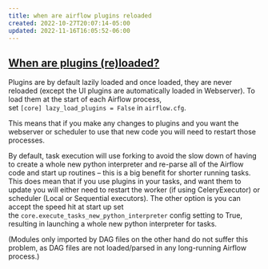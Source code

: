 ```yaml
---
title: when are airflow plugins reloaded
created: 2022-10-27T20:07:14-05:00
updated: 2022-11-16T16:05:52-06:00
---
```


## [ When are plugins (re)loaded?](https://airflow.apache.org/docs/apache-airflow/stable/plugins.html#when-are-plugins-re-loaded "Permalink to this heading")

Plugins are by default lazily loaded and once loaded, they are never reloaded (except the UI plugins are automatically loaded in Webserver). To load them at the start of each Airflow process, set `[core] lazy_load_plugins = False` in `airflow.cfg`.

This means that if you make any changes to plugins and you want the webserver or scheduler to use that new code you will need to restart those processes.

By default, task execution will use forking to avoid the slow down of having to create a whole new python interpreter and re-parse all of the Airflow code and start up routines – this is a big benefit for shorter running tasks. This does mean that if you use plugins in your tasks, and want them to update you will either need to restart the worker (if using CeleryExecutor) or scheduler (Local or Sequential executors). The other option is you can accept the speed hit at start up set the `core.execute_tasks_new_python_interpreter` config setting to True, resulting in launching a whole new python interpreter for tasks.

(Modules only imported by DAG files on the other hand do not suffer this problem, as DAG files are not loaded/parsed in any long-running Airflow process.)